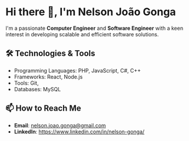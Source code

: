 # Hi there 👋, I'm Nelson João Gonga

I'm a passionate **Computer Engineer** and **Software Engineer** with a keen interest in developing scalable and efficient software solutions. 

## 🛠️ Technologies & Tools

- Programming Languages: PHP, JavaScript, C#, C++
- Frameworks: React, Node.js
- Tools: Git, 
- Databases: MySQL

## 📫 How to Reach Me

- **Email**: nelson.joao.gonga@gmail.com
- **LinkedIn**: https://www.linkedin.com/in/nelson-gonga/

